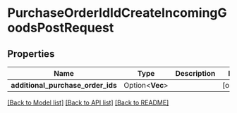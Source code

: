 # PurchaseOrderIdIdCreateIncomingGoodsPostRequest

## Properties

Name | Type | Description | Notes
------------ | ------------- | ------------- | -------------
**additional_purchase_order_ids** | Option<**Vec<String>**> |  | [optional]

[[Back to Model list]](../README.md#documentation-for-models) [[Back to API list]](../README.md#documentation-for-api-endpoints) [[Back to README]](../README.md)


